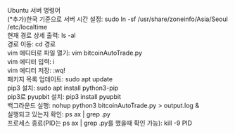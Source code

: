 Ubuntu 서버 명령어                
(*추가)한국 기준으로 서버 시간 설정: sudo ln -sf /usr/share/zoneinfo/Asia/Seoul /etc/localtime               
현재 경로 상세 출력: ls -al              
경로 이동: cd 경로               
vim 에디터로 파일 열기: vim bitcoinAutoTrade.py                
vim 에디터 입력: i              
vim 에디터 저장: :wq!                
패키지 목록 업데이트: sudo apt update                
pip3 설치: sudo apt install python3-pip              
pip3로 pyupbit 설치: pip3 install pyupbit                 
백그라운드 실행: nohup python3 bitcoinAutoTrade.py > output.log &               
실행되고 있는지 확인: ps ax | grep .py               
프로세스 종료(PID는 ps ax | grep .py를 했을때 확인 가능): kill -9 PID                  
